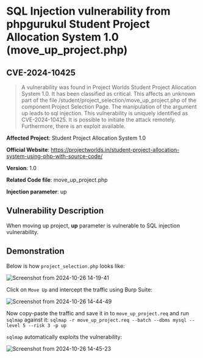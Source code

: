 # SQL Injection vulnerability from phpgurukul Student Project Allocation System 1.0 (move_up_project.php)
## CVE-2024-10425

> A vulnerability was found in Project Worlds Student Project Allocation System 1.0. It has been classified as critical. This affects an unknown part of the file /student/project_selection/move_up_project.php of the component Project Selection Page. The manipulation of the argument up leads to sql injection. This vulnerability is uniquely identified as CVE-2024-10425. It is possible to initiate the attack remotely. Furthermore, there is an exploit available.



**Affected Project**: Student Project Allocation System 1.0

**Official Website**: https://projectworlds.in/student-project-allocation-system-using-php-with-source-code/

**Version**: 1.0

**Related Code file**: move_up_project.php

**Injection parameter**: up

## Vulnerability Description

When moving up project, **up** parameter is vulnerable to SQL injection vulnerability.

## Demonstration

Below is how `project_selection.php` looks like:

![Screenshot from 2024-10-26 14-19-41](https://github.com/user-attachments/assets/50b96b6b-0a66-4f53-9449-3d8d88b82786)

Click on `Move Up` and intercept the traffic using Burp Suite:

![Screenshot from 2024-10-26 14-44-49](https://github.com/user-attachments/assets/012c4e4b-ae38-4192-bf89-9f38d6ba1063)

Now copy-paste the traffic and save it in to `move_up_project.req` and run `sqlmap` against it: `sqlmap -r move_up_project.req --batch --dbms mysql --level 5 --risk 3 -p up`

`sqlmap` automatically exploits the vulnerability:

![Screenshot from 2024-10-26 14-45-23](https://github.com/user-attachments/assets/d6eab9eb-69d9-43ea-b781-5183fbdf2ca9)
